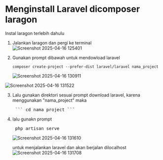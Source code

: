 # Menginstall Laravel dicomposer laragon

Instal laragon terlebih dahulu

  1. Jalankan laragon dan pergi ke terminal
     ![Screenshot 2025-04-16 125401](https://github.com/user-attachments/assets/3a03be72-3e8b-4475-94ac-95c17854863f)

  2. Gunakan prompt dibawah untuk mendowload laravel
    <pre> ``` composer create-project --prefer-dist laravel/laravel nama_project ``` </pre>
    ![Screenshot 2025-04-16 130911](https://github.com/user-attachments/assets/0533eccf-a352-4e1b-8848-802d7e3c4153)

![Screenshot 2025-04-16 131522](https://github.com/user-attachments/assets/2c53ec05-5b47-423f-990a-b61f83ed29a0)

  3. Lalu gunakan direktori sesuai prompt download laravel, karena menggunakan "nama_project" maka
      <pre> ``` cd nama_project ``` </pre>
  4. lalu gunakn prompt
      <pre> php artisan serve </pre>
      ![Screenshot 2025-04-16 131610](https://github.com/user-attachments/assets/71129b03-b0b5-4cc9-adc4-7bd9ba772160)

      untuk menjalankan laravel dan akan berjalan dilocalhost
![Screenshot 2025-04-16 131708](https://github.com/user-attachments/assets/5277c180-fa6c-4c94-9892-1abbd3378bee)
